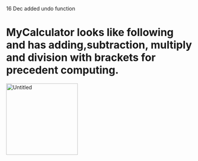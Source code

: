 16 Dec added undo function

# MyCalculator looks like following and has adding,subtraction, multiply and division with brackets for precedent computing.
<img width="193" alt="Untitled" src="https://github.com/fayedshi/MyCalculator/assets/6230985/48559eed-2933-4113-90e2-3d3396689bc1">

